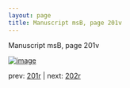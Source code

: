 ```yaml
---
layout: page
title: Manuscript msB, page 201v
---
```


Manuscript msB, page 201v

[![image](http://www.homermultitext.org/iipsrv?OBJ=IIP,1.0&FIF=/project/homer/pyramidal/deepzoom/hmt/vbbifolio/pending/vb_201v_202r.tif&WID=100&CVT=JPEG)](http://www.homermultitext.org/ict2/?urn=urn:cite2:hmt:vbbifolio.pending:vb_201v_202r)

prev:  [201r](../201r) | next:  [202r](../202r)

